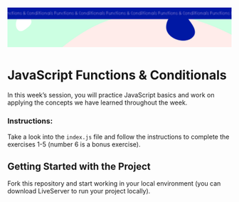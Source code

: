 <h1 align="center">
  <a href="">
    <img src="src/assets/week_2.svg" alt="Boiler Plate">
  </a>
</h1>

# JavaScript Functions & Conditionals

In this week’s session, you will practice JavaScript basics and work on applying the concepts we have learned throughout the week.

### Instructions:

Take a look into the `index.js` file and follow the instructions to complete the exercises 1-5 (number 6 is a bonus exercise).

## Getting Started with the Project

Fork this repository and start working in your local environment (you can download LiveServer to run your project locally).
